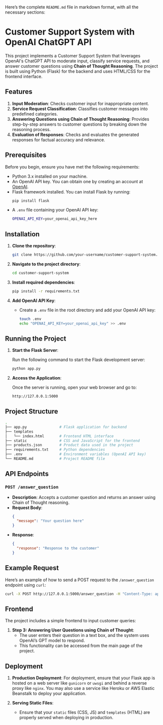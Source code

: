 Here’s the complete `README.md` file in markdown format, with all the necessary sections:


# Customer Support System with OpenAI ChatGPT API

This project implements a Customer Support System that leverages OpenAI's ChatGPT API to moderate input, classify service requests, and answer customer questions using **Chain of Thought Reasoning**. The project is built using Python (Flask) for the backend and uses HTML/CSS for the frontend interface.

## Features
1. **Input Moderation**: Checks customer input for inappropriate content.
2. **Service Request Classification**: Classifies customer messages into predefined categories.
3. **Answering Questions using Chain of Thought Reasoning**: Provides step-by-step answers to customer questions by breaking down the reasoning process.
4. **Evaluation of Responses**: Checks and evaluates the generated responses for factual accuracy and relevance.

## Prerequisites

Before you begin, ensure you have met the following requirements:
- Python 3.x installed on your machine.
- An OpenAI API key. You can obtain one by creating an account at [OpenAI](https://beta.openai.com/signup/).
- Flask framework installed. You can install Flask by running:
  ```bash
  pip install flask
  ```
- A `.env` file containing your OpenAI API key:
  ```bash
  OPENAI_API_KEY=your_openai_api_key_here
  ```

## Installation

1. **Clone the repository**:

    ```bash
    git clone https://github.com/your-username/customer-support-system.git
    ```

2. **Navigate to the project directory**:

    ```bash
    cd customer-support-system
    ```

3. **Install required dependencies**:

    ```bash
    pip install -r requirements.txt
    ```

4. **Add OpenAI API Key**:
   - Create a `.env` file in the root directory and add your OpenAI API key:
     ```bash
     touch .env
     echo "OPENAI_API_KEY=your_openai_api_key" >> .env
     ```

## Running the Project

1. **Start the Flask Server**:
   
   Run the following command to start the Flask development server:

   ```bash
   python app.py
   ```

2. **Access the Application**:

   Once the server is running, open your web browser and go to:

   ```
   http://127.0.0.1:5000
   ```

## Project Structure

```bash
.
├── app.py               # Flask application for backend
├── templates
│   └── index.html       # Frontend HTML interface
├── static               # CSS and JavaScript for the frontend
├── products.json        # Product data used in the project
├── requirements.txt     # Python dependencies
├── .env                 # Environment variables (OpenAI API key)
└── README.md            # Project README file
```

## API Endpoints

### `POST /answer_question`
- **Description**: Accepts a customer question and returns an answer using Chain of Thought reasoning.
- **Request Body**:
  ```json
  {
    "message": "Your question here"
  }
  ```
- **Response**:
  ```json
  {
    "response": "Response to the customer"
  }
  ```

## Example Request

Here’s an example of how to send a POST request to the `/answer_question` endpoint using `curl`:

```bash
curl -X POST http://127.0.0.1:5000/answer_question -H "Content-Type: application/json" -d '{"message": "by how much is the BlueWave Chromebook more expensive than the TechPro Desktop?"}'
```

## Frontend

The project includes a simple frontend to input customer queries:

1. **Step 3: Answering User Questions using Chain of Thought**:
   - The user enters their question in a text box, and the system uses OpenAI’s GPT model to respond.
   - This functionality can be accessed from the main page of the project.

## Deployment

1. **Production Deployment**:
   For deployment, ensure that your Flask app is hosted on a web server like `gunicorn` or `uwsgi` and behind a reverse proxy like `nginx`. You may also use a service like Heroku or AWS Elastic Beanstalk to deploy your application.

2. **Serving Static Files**:
   - Ensure that your `static` files (CSS, JS) and `templates` (HTML) are properly served when deploying in production.





